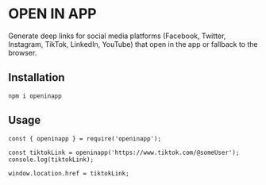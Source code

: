 # OPEN IN APP

Generate deep links for social media platforms (Facebook, Twitter, Instagram, TikTok, LinkedIn, YouTube) that open in the app or fallback to the browser.

## Installation

```
npm i openinapp
```

## Usage

```
const { openinapp } = require('openinapp');

const tiktokLink = openinapp('https://www.tiktok.com/@someUser');
console.log(tiktokLink);

window.location.href = tiktokLink;
